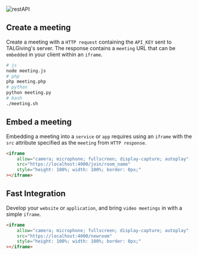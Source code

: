 ![restAPI](restAPI.png)

## Create a meeting

Create a meeting with a `HTTP request` containing the `API_KEY` sent to TALGiving's server. The response contains a `meeting` URL that can be `embedded` in your client within an `iframe`.

```bash
# js
node meeting.js
# php
php meeting.php
# python
python meeting.py
# bash
./meeting.sh
```

## Embed a meeting

Embedding a meeting into a `service` or `app` requires using an `iframe` with the `src` attribute specified as the `meeting` from `HTTP response`.

```html
<iframe
    allow="camera; microphone; fullscreen; display-capture; autoplay"
    src="https://localhost:4000/join/room_name"
    style="height: 100%; width: 100%; border: 0px;"
></iframe>
```

## Fast Integration

Develop your `website` or `application`, and bring `video meetings` in with a simple `iframe`.

```html
<iframe
    allow="camera; microphone; fullscreen; display-capture; autoplay"
    src="https://localhost:4000/newroom"
    style="height: 100%; width: 100%; border: 0px;"
></iframe>
```
